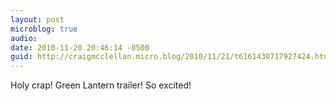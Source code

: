 ```yaml
---
layout: post
microblog: true
audio: 
date: 2010-11-20 20:46:14 -0500
guid: http://craigmcclellan.micro.blog/2010/11/21/t6161430717927424.html
---
```

Holy crap! Green Lantern trailer! So excited!
